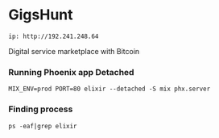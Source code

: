 # GigsHunt

```ip: http://192.241.248.64```

Digital service marketplace with Bitcoin

### Running Phoenix app Detached 
``` MIX_ENV=prod PORT=80 elixir --detached -S mix phx.server ```

### Finding process 
``` ps -eaf|grep elixir ```
